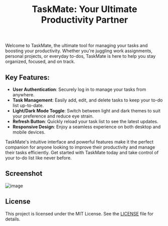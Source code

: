 <!DOCTYPE html>
<html lang="en">
<head>
    <meta charset="UTF-8">
    <meta name="viewport" content="width=device-width, initial-scale=1.0">
    <link rel="stylesheet" href="css/styles.css">
</head>
<body>
    <header>
        <h1>TaskMate: Your Ultimate Productivity Partner</h1>
    </header>
    <main>
        <section>
            <p>Welcome to TaskMate, the ultimate tool for managing your tasks and boosting your productivity. Whether you're juggling work assignments, personal projects, or everyday to-dos, TaskMate is here to help you stay organized, focused, and on track.</p>
            <h2>Key Features:</h2>
            <ul>
                <li><strong>User Authentication</strong>: Securely log in to manage your tasks from anywhere.</li>
                <li><strong>Task Management</strong>: Easily add, edit, and delete tasks to keep your to-do list up-to-date.</li>
                <li><strong>Light/Dark Mode Toggle</strong>: Switch between light and dark themes to suit your preference and reduce eye strain.</li>
                <li><strong>Refresh Button</strong>: Quickly reload your task list to see the latest updates.</li>
                <li><strong>Responsive Design</strong>: Enjoy a seamless experience on both desktop and mobile devices.</li>
            </ul>
            <p>TaskMate's intuitive interface and powerful features make it the perfect companion for anyone looking to improve their productivity and manage their tasks efficiently. Get started with TaskMate today and take control of your to-do list like never before.</p>
<h2>Screenshot</h2>
<img src="p10" alt="image">
            
<h2>License</h2> <p> This project is licensed under the MIT License. See the <a href="(https://github.com/krsakshi/TaskMate/blob/main/LICENSE)">LICENSE</a> file for details. </p>
        </section>
    </main>
</body>
</html>
